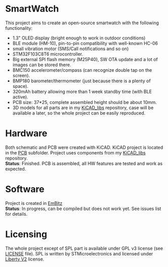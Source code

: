 # SmartWatch
This project aims to create an open-source smartwatch with the following functionality:
- 1.3" OLED display (bright enough to work in outdoor conditions)
- BLE module (HM-10), pin-to-pin compatibility with well-known HC-06
- small vibration motor (SMS/Call notifications and so on)
- STM32F103C8T6 microcontroller.
- Big external SPI flash memory (M25P40), SW OTA update and a lot of images can be stored there.
- BMC150 accelerometer/compass (can recognize double tap on the screen).
- BMP180 barometer/thermometer (just because there is a plenty of space).
- 320mAh battery allowing more than 1 week standby time (with BLE active).
- PCB size: 37*25, complete assembled height should be about 10mm.
- 3D models for all parts are in my [KiCAD_libs](https://github.com/Sl-Alex/KiCAD_libs) repository, case will be available a later, so the whole project can be easily reproduced.

# Hardware
Both schematic and PCB were created with KiCAD. KiCAD project is located in the [PCB](./PCB) subfolder. Project uses components from my [KiCAD_libs](https://github.com/Sl-Alex/KiCAD_libs) repository.<br />
**Status**: Finished. PCB is assembled, all HW features are tested and work as expected.

# Software
Project is created in [EmBitz](http://www.emblocks.org/web/)<br />
**Status**: In progress, can be compiled but does not work yet. See issues list for details.<br />

# Licensing
The whole project except of SPL part is available under GPL v3 license (see [LICENSE](./LICENSE) file). SPL is written by STMicroelectronics and licensed under [Liberty V2](http://www.st.com/software_license_agreement_liberty_v2) license.
